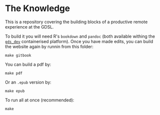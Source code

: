 # The Knowledge

This is a repository covering the building blocks of a productive remote
experience at the GDSL.

To build it you will need R's `bookdown` and `pandoc` (both available withing the [`gds_dev`](https://github.com/darribas/gds_env) containerised platform). Once you have made edits, you can build the website again by runnin from this folder:

```
make gitbook
```

You can build a pdf by:

```
make pdf
```

Or an `.epub` version by:

```
make epub
```

To run all at once (recommended):

```
make
```
